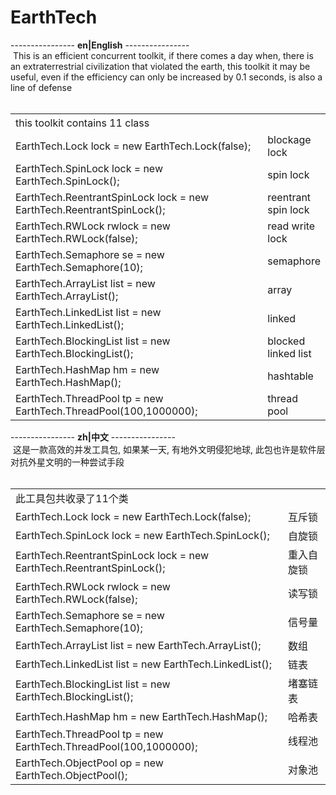 # EarthTech
---------------- <b>en|English</b> ----------------
 <br>&nbsp;This is an efficient concurrent toolkit, if there comes a day when, there is an extraterrestrial civilization that violated the earth, this toolkit it may be useful, even if the efficiency can only be increased by 0.1 seconds, is also a line of defense<br><br>
  <table width="1600" border="0">
     <tr>
        <td width="630" height="30">this toolkit contains 11 class</td>
        <td></td>
     </tr>
     <tr>
        <td height="30">EarthTech.Lock lock = new EarthTech.Lock(false);</td>
        <td>blockage lock</td>
     </tr>
     <tr>
        <td height="30">EarthTech.SpinLock lock = new EarthTech.SpinLock();</td>
        <td>spin lock</td>
     </tr>
     <tr>
        <td height="30">EarthTech.ReentrantSpinLock lock = new EarthTech.ReentrantSpinLock();</td>
        <td>reentrant spin lock</td>
     </tr>
     <tr>
        <td height="30">EarthTech.RWLock rwlock = new EarthTech.RWLock(false);</td>
        <td>read write lock</td>
     </tr>
     <tr>
        <td height="30">EarthTech.Semaphore se = new EarthTech.Semaphore(10);</td>
        <td>semaphore</td>
     </tr>
     <tr>
        <td height="30">EarthTech.ArrayList list = new EarthTech.ArrayList();</td>
        <td>array</td>
     </tr>
     <tr>
        <td height="30">EarthTech.LinkedList list = new EarthTech.LinkedList();</td>
        <td>linked</td>
     </tr>
     <tr>
        <td height="30">EarthTech.BlockingList list = new EarthTech.BlockingList();</td>
        <td>blocked linked list</td>
     </tr>
     <tr>
        <td height="30">EarthTech.HashMap hm = new EarthTech.HashMap();</td>
        <td>hashtable</td>
     </tr>
     <tr>
        <td height="30">EarthTech.ThreadPool tp = new EarthTech.ThreadPool(100,1000000);</td>
        <td>thread pool</td>
     </tr>
  </table>
  ---------------- <b>zh|中文</b> ----------------
  <br>&nbsp;这是一款高效的并发工具包, 如果某一天, 有地外文明侵犯地球, 此包也许是软件层对抗外星文明的一种尝试手段<br><br>
  <table width="600" border="0">
     <tr>
        <td width="420" height="30">此工具包共收录了11个类</td>
        <td></td>
     </tr>
     <tr>
        <td width="420" height="30">EarthTech.Lock lock = new EarthTech.Lock(false);</td>
        <td>互斥锁</td>
     </tr>
     <tr>
        <td width="420" height="30">EarthTech.SpinLock lock = new EarthTech.SpinLock();</td>
        <td>自旋锁</td>
     </tr>
     <tr>
        <td width="420" height="30">EarthTech.ReentrantSpinLock lock = new EarthTech.ReentrantSpinLock();</td>
        <td>重入自旋锁</td>
     </tr>
     <tr>
        <td width="420" height="30">EarthTech.RWLock rwlock = new EarthTech.RWLock(false);</td>
        <td>读写锁</td>
     </tr>
     <tr>
        <td width="420" height="30">EarthTech.Semaphore se = new EarthTech.Semaphore(10);</td>
        <td>信号量</td>
     </tr>
     <tr>
        <td width="420" height="30">EarthTech.ArrayList list = new EarthTech.ArrayList();</td>
        <td>数组</td>
     </tr>
     <tr>
        <td width="420" height="30">EarthTech.LinkedList list = new EarthTech.LinkedList();</td>
        <td>链表</td>
     </tr>
     <tr>
        <td width="420" height="30">EarthTech.BlockingList list = new EarthTech.BlockingList();</td>
        <td>堵塞链表</td>
     </tr>
     <tr>
        <td width="420" height="30">EarthTech.HashMap hm = new EarthTech.HashMap();</td>
        <td>哈希表</td>
     </tr>
     <tr>
        <td width="420" height="30">EarthTech.ThreadPool tp = new EarthTech.ThreadPool(100,1000000);</td>
        <td>线程池</td>
     </tr>
     <tr>
        <td width="420" height="30">EarthTech.ObjectPool op = new EarthTech.ObjectPool();</td>
        <td>对象池</td>
     </tr>
  </table>
